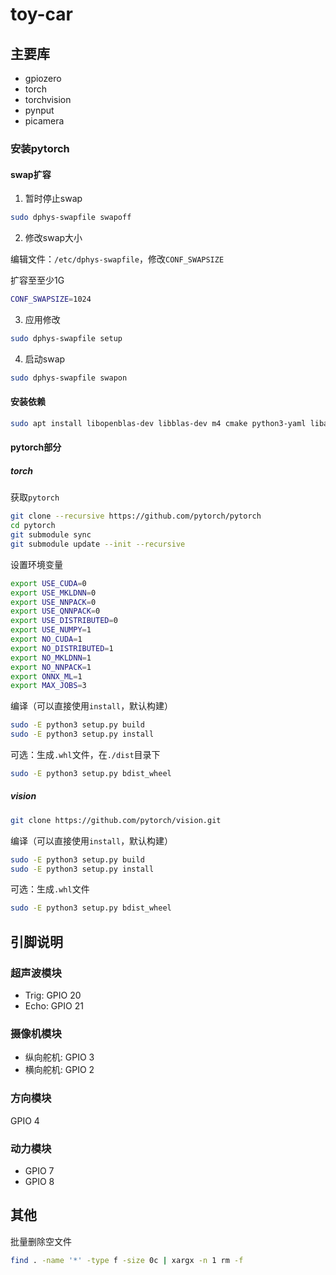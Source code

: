 # toy-car

## 主要库

- gpiozero
- torch
- torchvision
- pynput
- picamera

### 安装pytorch

#### swap扩容

1. 暂时停止swap

```bash
sudo dphys-swapfile swapoff
```

2. 修改swap大小

编辑文件：`/etc/dphys-swapfile`，修改`CONF_SWAPSIZE`

扩容至至少1G

```bash
CONF_SWAPSIZE=1024
```

3. 应用修改

```bash
sudo dphys-swapfile setup
```

4. 启动swap

```bash
sudo dphys-swapfile swapon
```

#### 安装依赖

```bash
sudo apt install libopenblas-dev libblas-dev m4 cmake python3-yaml libatlas-base-dev
```

#### pytorch部分

##### torch

获取`pytorch`

```bash
git clone --recursive https://github.com/pytorch/pytorch
cd pytorch
git submodule sync
git submodule update --init --recursive
```

设置环境变量

```bash
export USE_CUDA=0
export USE_MKLDNN=0
export USE_NNPACK=0
export USE_QNNPACK=0
export USE_DISTRIBUTED=0
export USE_NUMPY=1
export NO_CUDA=1
export NO_DISTRIBUTED=1
export NO_MKLDNN=1
export NO_NNPACK=1
export ONNX_ML=1
export MAX_JOBS=3
```

编译（可以直接使用`install`，默认构建）

```bash
sudo -E python3 setup.py build
sudo -E python3 setup.py install
```

可选：生成`.whl`文件，在`./dist`目录下

```bash
sudo -E python3 setup.py bdist_wheel
```

##### vision

```bash
git clone https://github.com/pytorch/vision.git
```

编译（可以直接使用`install`，默认构建）

```bash
sudo -E python3 setup.py build
sudo -E python3 setup.py install
```

可选：生成`.whl`文件

```bash
sudo -E python3 setup.py bdist_wheel
```

## 引脚说明

### 超声波模块

- Trig: GPIO 20
- Echo: GPIO 21

### 摄像机模块

- 纵向舵机: GPIO 3
- 横向舵机: GPIO 2

### 方向模块

GPIO 4

### 动力模块

- GPIO 7
- GPIO 8


## 其他

批量删除空文件

```bash
find . -name '*' -type f -size 0c | xargx -n 1 rm -f
```
